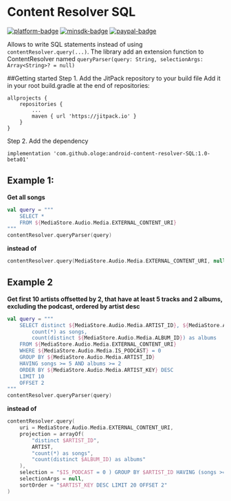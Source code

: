 [github]:            https://github.com/ologe/android-content-resolver-SQL
[paypal-url]:        https://paypal.me/nextmusicplayer

[platform-badge]:   https://img.shields.io/badge/Platform-Android-F3745F.svg
[paypal-badge]:     https://img.shields.io/badge/Donate-Paypal-F3745F.svg
[minsdk-badge]:     https://img.shields.io/badge/minSdkVersion-16-F3745F.svg

<!------------------------------------------------------------------------------------------------------->

Content Resolver SQL
=

[![platform-badge]][github]
[![minsdk-badge]][github]
[![paypal-badge]][paypal-url]

Allows to write SQL statements instead of using `contentResolver.query(...)`. 
The library add an extension function to ContentResolver named 
`queryParser(query: String, selectionArgs: Array<String>? = null)`

##Getting started
Step 1. Add the JitPack repository to your build file
Add it in your root build.gradle at the end of repositories:
```
allprojects {
    repositories {
        ...
        maven { url 'https://jitpack.io' }
    }
}
```
Step 2. Add the dependency
```
implementation 'com.github.ologe:android-content-resolver-SQL:1.0-beta01'
```

## Example 1: 
**Get all songs**
```kotlin
val query = """ 
    SELECT *
    FROM ${MediaStore.Audio.Media.EXTERNAL_CONTENT_URI}
""" 
contentResolver.queryParser(query)
```
**instead of**
```kotlin
contentResolver.query(MediaStore.Audio.Media.EXTERNAL_CONTENT_URI, null, null, null, null)
```
## Example 2

**Get first 10 artists offsetted by 2, that have at least 5 tracks and 2 albums, excluding the podcast, ordered by artist desc**
```kotlin
val query = """
    SELECT distinct ${MediaStore.Audio.Media.ARTIST_ID}, ${MediaStore.Audio.Media.ARTIST}, 
        count(*) as songs, 
        count(distinct ${MediaStore.Audio.Media.ALBUM_ID}) as albums
    FROM ${MediaStore.Audio.Media.EXTERNAL_CONTENT_URI}
    WHERE ${MediaStore.Audio.Media.IS_PODCAST} = 0
    GROUP BY ${MediaStore.Audio.Media.ARTIST_ID}
    HAVING songs >= 5 AND albums >= 2
    ORDER BY ${MediaStore.Audio.Media.ARTIST_KEY} DESC
    LIMIT 10
    OFFSET 2
"""
contentResolver.queryParser(query)
```
**instead of**
```kotlin
contentResolver.query(
    uri = MediaStore.Audio.Media.EXTERNAL_CONTENT_URI,
    projection = arrayOf(
        "distinct $ARTIST_ID", 
        ARTIST, 
        "count(*) as songs", 
        "count(distinct $ALBUM_ID) as albums"
    ),
    selection = "$IS_PODCAST = 0 ) GROUP BY $ARTIST_ID HAVING (songs >= 5 AND albums >= 2",
    selectionArgs = null,
    sortOrder = "$ARTIST_KEY DESC LIMIT 20 OFFSET 2"
)
```
